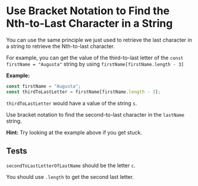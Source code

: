 # Use Bracket Notation to Find the Nth-to-Last Character in a String

You can use the same principle we just used to retrieve the last character in a string to retrieve the Nth-to-last character.

For example, you can get the value of the third-to-last letter of the `const firstName = "Augusta"` string by using `firstName[firstName.length - 3]`

**Example:**

```javascript
const firstName = "Augusta";
const thirdToLastLetter = firstName[firstName.length - 3];
```

`thirdToLastLetter` would have a value of the string `s`.

Use bracket notation to find the second-to-last character in the `lastName` string.

**Hint:** Try looking at the example above if you get stuck.

## Tests

`secondToLastLetterOfLastName` should be the letter `c`.

You should use `.length` to get the second last letter.